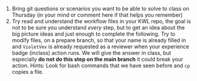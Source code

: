 1. Bring git questions or scenarios you want to be able to solve to class on Thursday (in your mind or comment here if that helps you remember)
2. Try read and understand the workflow files in your KWL repo, the goal is not to be sure you understand *every* step, but to get an idea about the big picture ideas and just enough to complete the following.  Try to modify files, on a prepare branch, so that your name is already filled in and `VioletVex` is already requested as a reviewer when your experience badge (inclass) action runs. We will give the answer in class, but especially **do not do this step on the main branch** it could break your action. Hints: Look for bash commands that we have seen before and  `cp` copies a file. 